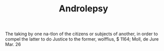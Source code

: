 ---
title: Androlepsy
permalink: "/definitions/androlepsy.html"
body: The taking by one na-tlon of the citizens or subjects of another, in order to
  compel the latter to do Justice to the former, wolffius, $ 1164; Moll, de Jure Mar.
  26
published_at: '2018-07-07'
layout: post
---